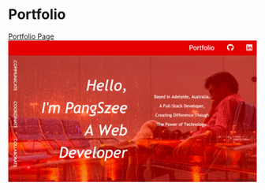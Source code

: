# Portfolio
<a href="https://a1718367.github.io/Portfolio/">Portfolio Page</a>
<img src="./assets/img/screenshot.png" alt="screenshot">